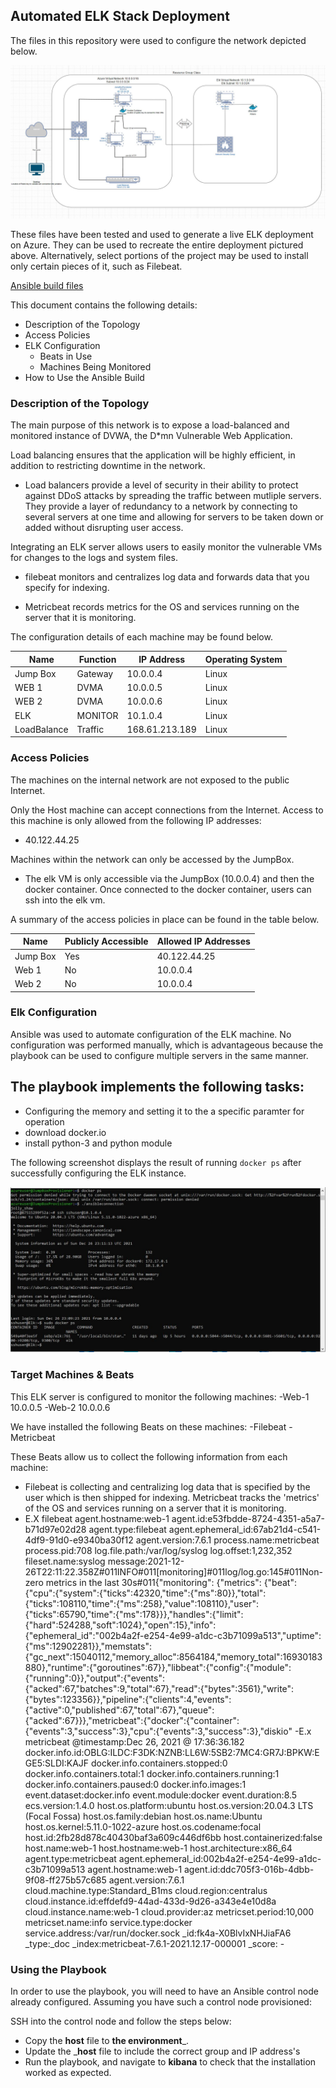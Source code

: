 ## Automated ELK Stack Deployment

The files in this repository were used to configure the network depicted below.

![diagram](https://raw.githubusercontent.com/peteypipe/Cloud-deployment-in-azure/main/azure%20with%20elk.JPG
)

These files have been tested and used to generate a live ELK deployment on Azure. They can be used to recreate the entire deployment pictured above. Alternatively, select portions of the project may be used to install only certain pieces of it, such as Filebeat.

  [Ansible build files](https://github.com/peteypipe/Cloud-deployment-in-azure/tree/main/azureuser/ansible)
  

This document contains the following details:
- Description of the Topology
- Access Policies
- ELK Configuration
  - Beats in Use
  - Machines Being Monitored
- How to Use the Ansible Build


### Description of the Topology

The main purpose of this network is to expose a load-balanced and monitored instance of DVWA, the D*mn Vulnerable Web Application.

Load balancing ensures that the application will be highly efficient, in addition to restricting downtime in the network.
- Load balancers provide a level of security in their ability to protect against DDoS attacks by spreading the traffic between mutliple servers. They provide a layer of redundancy to a network by connecting to several servers at one time and allowing for servers to be taken down or added without disrupting user access. 

Integrating an ELK server allows users to easily monitor the vulnerable VMs for changes to the logs and system files.

- filebeat monitors and centralizes log data and forwards data that you specify for indexing. 

- Metricbeat records metrics for the OS and services running on the server that it is monitoring. 

The configuration details of each machine may be found below.


| Name     | Function | IP Address | Operating System |
|----------|----------|------------|------------------|
| Jump Box | Gateway  | 10.0.0.4   | Linux            |
| WEB 1    | DVMA     | 10.0.0.5   | Linux            |
| WEB 2    | DVMA     | 10.0.0.6   | Linux            |
| ELK      | MONITOR  | 10.1.0.4   | Linux            |
| LoadBalance| Traffic| 168.61.213.189| Linux 
### Access Policies

The machines on the internal network are not exposed to the public Internet. 

Only the Host machine can accept connections from the Internet. Access to this machine is only allowed from the following IP addresses:
- 40.122.44.25


Machines within the network can only be accessed by the JumpBox.
- The elk VM is only accessible via the JumpBox (10.0.0.4) and then the docker container. Once connected to the docker container, users can ssh into the elk vm. 

A summary of the access policies in place can be found in the table below.

| Name     | Publicly Accessible | Allowed IP Addresses |
|----------|---------------------|----------------------|
| Jump Box | Yes                 | 40.122.44.25         |
| Web 1    | No                  | 10.0.0.4             |
| Web 2    | No                  | 10.0.0.4             |

### Elk Configuration

Ansible was used to automate configuration of the ELK machine. No configuration was performed manually, which is advantageous because the playbook can be used to configure multiple servers in the same manner. 

The playbook implements the following tasks:
-
- Configuring the memory and setting it to the a specific paramter for operation
- download docker.io 
- install python-3 and python module

The following screenshot displays the result of running `docker ps` after successfully configuring the ELK instance.

![](https://raw.githubusercontent.com/peteypipe/Cloud-deployment-in-azure/main/docker%20ps.JPG)

### Target Machines & Beats
This ELK server is configured to monitor the following machines:
-Web-1 10.0.0.5
-Web-2 10.0.0.6

We have installed the following Beats on these machines:
-Filebeat
-Metricbeat

These Beats allow us to collect the following information from each machine:

- Filebeat is collecting and centralizing log data that is specified by the user which is then shipped for indexing. Metricbeat tracks the 'metrics' of the OS and services running on a server that it is monitoring. 
- E.X filebeat
  agent.hostname:web-1 agent.id:e53fbdde-8724-4351-a5a7-b71d97e02d28 agent.type:filebeat agent.ephemeral_id:67ab21d4-c541-4df9-91d0-e9340ba30f12 agent.version:7.6.1 process.name:metricbeat process.pid:708 log.file.path:/var/log/syslog log.offset:1,232,352 fileset.name:syslog message:2021-12-26T22:11:22.358Z#011INFO#011[monitoring]#011log/log.go:145#011Non-zero metrics in the last 30s#011{"monitoring": {"metrics": {"beat":{"cpu":{"system":{"ticks":42320,"time":{"ms":80}},"total":{"ticks":108110,"time":{"ms":258},"value":108110},"user":{"ticks":65790,"time":{"ms":178}}},"handles":{"limit":{"hard":524288,"soft":1024},"open":15},"info":{"ephemeral_id":"002b4a2f-e254-4e99-a1dc-c3b71099a513","uptime":{"ms":12902281}},"memstats":{"gc_next":15040112,"memory_alloc":8564184,"memory_total":16930183880},"runtime":{"goroutines":67}},"libbeat":{"config":{"module":{"running":0}},"output":{"events":{"acked":67,"batches":9,"total":67},"read":{"bytes":3561},"write":{"bytes":123356}},"pipeline":{"clients":4,"events":{"active":0,"published":67,"total":67},"queue":{"acked":67}}},"metricbeat":{"docker":{"container":{"events":3,"success":3},"cpu":{"events":3,"success":3},"diskio"
-E.x metricbeat
  @timestamp:Dec 26, 2021 @ 17:36:36.182 docker.info.id:OBLG:ILDC:F3DK:NZNB:LL6W:5SB2:7MC4:GR7J:BPKW:EGE5:SLDI:KAJF docker.info.containers.stopped:0 docker.info.containers.total:1 docker.info.containers.running:1 docker.info.containers.paused:0 docker.info.images:1 event.dataset:docker.info event.module:docker event.duration:8.5 ecs.version:1.4.0 host.os.platform:ubuntu host.os.version:20.04.3 LTS (Focal Fossa) host.os.family:debian host.os.name:Ubuntu host.os.kernel:5.11.0-1022-azure host.os.codename:focal host.id:2fb28d878c40430baf3a609c446df6bb host.containerized:false host.name:web-1 host.hostname:web-1 host.architecture:x86_64 agent.type:metricbeat agent.ephemeral_id:002b4a2f-e254-4e99-a1dc-c3b71099a513 agent.hostname:web-1 agent.id:ddc705f3-016b-4dbb-9f08-ff275b57c685 agent.version:7.6.1 cloud.machine.type:Standard_B1ms cloud.region:centralus cloud.instance.id:effdefd9-44ad-433d-9d26-a343e4e10d8a cloud.instance.name:web-1 cloud.provider:az metricset.period:10,000 metricset.name:info service.type:docker service.address:/var/run/docker.sock _id:fk4a-X0BlvIxNHJiaFA6 _type:_doc _index:metricbeat-7.6.1-2021.12.17-000001 _score: -
  

### Using the Playbook
In order to use the playbook, you will need to have an Ansible control node already configured. Assuming you have such a control node provisioned: 

SSH into the control node and follow the steps below:
- Copy the __host__ file to __the environment___.
- Update the ___host__ file to include the correct group and IP address's 
- Run the playbook, and navigate to __kibana__ to check that the installation worked as expected.


